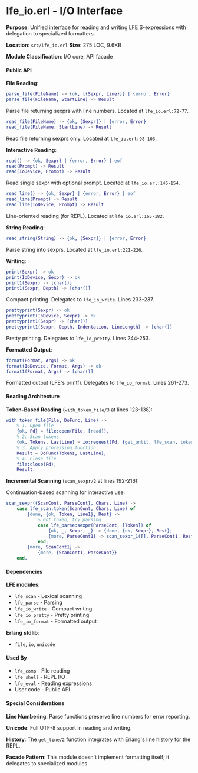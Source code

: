 # lfe_io.erl - I/O Interface

**Purpose**: Unified interface for reading and writing LFE S-expressions with delegation to specialized formatters.

**Location**: `src/lfe_io.erl`
**Size**: 275 LOC, 9.6KB

**Module Classification**: I/O core, API facade

#### Public API

**File Reading**:

```erlang
parse_file(FileName) -> {ok, [{Sexpr, Line}]} | {error, Error}
parse_file(FileName, StartLine) -> Result
```

Parse file returning sexprs with line numbers. Located at `lfe_io.erl:72-77`.

```erlang
read_file(FileName) -> {ok, [Sexpr]} | {error, Error}
read_file(FileName, StartLine) -> Result
```

Read file returning sexprs only. Located at `lfe_io.erl:98-103`.

**Interactive Reading**:

```erlang
read() -> {ok, Sexpr} | {error, Error} | eof
read(Prompt) -> Result
read(IoDevice, Prompt) -> Result
```

Read single sexpr with optional prompt. Located at `lfe_io.erl:146-154`.

```erlang
read_line() -> {ok, Sexpr} | {error, Error} | eof
read_line(Prompt) -> Result
read_line(IoDevice, Prompt) -> Result
```

Line-oriented reading (for REPL). Located at `lfe_io.erl:165-182`.

**String Reading**:

```erlang
read_string(String) -> {ok, [Sexpr]} | {error, Error}
```

Parse string into sexprs. Located at `lfe_io.erl:221-226`.

**Writing**:

```erlang
print(Sexpr) -> ok
print(IoDevice, Sexpr) -> ok
print1(Sexpr) -> [char()]
print1(Sexpr, Depth) -> [char()]
```

Compact printing. Delegates to `lfe_io_write`. Lines 233-237.

```erlang
prettyprint(Sexpr) -> ok
prettyprint(IoDevice, Sexpr) -> ok
prettyprint1(Sexpr) -> [char()]
prettyprint1(Sexpr, Depth, Indentation, LineLength) -> [char()]
```

Pretty printing. Delegates to `lfe_io_pretty`. Lines 244-253.

**Formatted Output**:

```erlang
format(Format, Args) -> ok
format(IoDevice, Format, Args) -> ok
format1(Format, Args) -> [char()]
```

Formatted output (LFE's printf). Delegates to `lfe_io_format`. Lines 261-273.

#### Reading Architecture

**Token-Based Reading** (`with_token_file/3` at lines 123-138):

```erlang
with_token_file(File, DoFunc, Line) ->
    % 1. Open file
    {ok, Fd} = file:open(File, [read]),
    % 2. Scan tokens
    {ok, Tokens, LastLine} = io:request(Fd, {get_until, lfe_scan, tokens, [Line]}),
    % 3. Apply processing function
    Result = DoFunc(Tokens, LastLine),
    % 4. Close file
    file:close(Fd),
    Result.
```

**Incremental Scanning** (`scan_sexpr/2` at lines 192-216):

Continuation-based scanning for interactive use:

```erlang
scan_sexpr({ScanCont, ParseCont}, Chars, Line) ->
    case lfe_scan:token(ScanCont, Chars, Line) of
        {done, {ok, Token, Line1}, Rest} ->
            % Got token, try parsing
            case lfe_parse:sexpr(ParseCont, [Token]) of
                {ok, _, Sexpr, _} -> {done, {ok, Sexpr}, Rest};
                {more, ParseCont1} -> scan_sexpr_1([], ParseCont1, Rest, Line1)
            end;
        {more, ScanCont1} ->
            {more, {ScanCont1, ParseCont}}
    end.
```

#### Dependencies

**LFE modules**:

- `lfe_scan` - Lexical scanning
- `lfe_parse` - Parsing
- `lfe_io_write` - Compact writing
- `lfe_io_pretty` - Pretty printing
- `lfe_io_format` - Formatted output

**Erlang stdlib**:

- `file`, `io`, `unicode`

#### Used By

- `lfe_comp` - File reading
- `lfe_shell` - REPL I/O
- `lfe_eval` - Reading expressions
- User code - Public API

#### Special Considerations

**Line Numbering**: Parse functions preserve line numbers for error reporting.

**Unicode**: Full UTF-8 support in reading and writing.

**History**: The `get_line/2` function integrates with Erlang's line history for the REPL.

**Facade Pattern**: This module doesn't implement formatting itself; it delegates to specialized modules.
